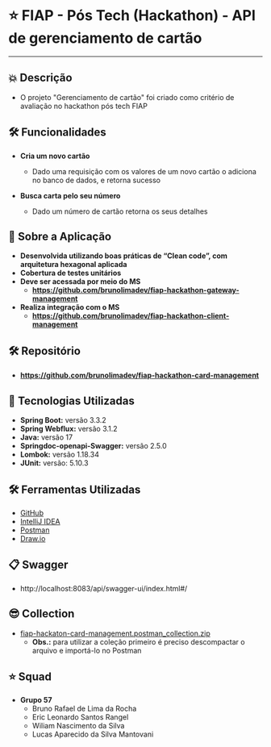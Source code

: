 # ⭐ FIAP - Pós Tech (Hackathon) - **API de gerenciamento de cartão**

---

## 💥 Descrição
- O projeto "Gerenciamento de cartão" foi criado como critério de avaliação no hackathon pós tech FIAP

## 🛠️ Funcionalidades

- **Cria um novo cartão**
  - Dado uma requisição com os valores de um novo cartão o adiciona no banco de dados, e retorna sucesso

- **Busca carta pelo seu número**
    - Dado um número de cartão retorna os seus detalhes

## 🚀 Sobre a Aplicação
- **Desenvolvida utilizando boas práticas de “Clean code”, com arquitetura hexagonal aplicada**
- **Cobertura de testes unitários**
- **Deve ser acessada por meio do MS**
  - **https://github.com/brunolimadev/fiap-hackathon-gateway-management**
- **Realiza integração com o MS**
  - **https://github.com/brunolimadev/fiap-hackathon-client-management**

## 🛠️ Repositório
- #### https://github.com/brunolimadev/fiap-hackathon-card-management

## 🚀 Tecnologias Utilizadas
- **Spring Boot:** versão 3.3.2
- **Spring Webflux:** versão 3.1.2
- **Java:** versão 17
- **Springdoc-openapi-Swagger:** versão 2.5.0
- **Lombok:**  versão 1.18.34
- **JUnit:** versão: 5.10.3

## 🛠️ Ferramentas Utilizadas
- [GitHub](https://github.com/)
- [IntelliJ IDEA](https://www.jetbrains.com/idea/)
- [Postman](https://www.postman.com/)
- [Draw.io](https://app.diagrams.net/)

## 📋 Swagger
- http://localhost:8083/api/swagger-ui/index.html#/

## 😎 Collection
- [fiap-hackaton-card-management.postman_collection.zip](https://github.com/brunolimadev/fiap-hackathon-card-management/blob/develop/api-test-files/fiap-hackaton-card-management.postman_collection.zip?raw=true)
  - **Obs.:** para utilizar a coleção primeiro é preciso descompactar o arquivo e importá-lo no Postman

## ⭐ Squad
- **Grupo 57**
  - Bruno Rafael de Lima da Rocha
  - Eric Leonardo Santos Rangel
  - Wiliam Nascimento da Silva
  - Lucas Aparecido da Silva Mantovani